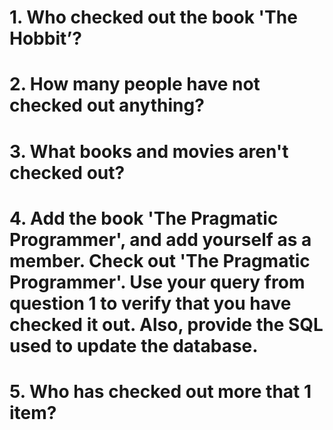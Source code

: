 # 1. Who checked out the book 'The Hobbit’?
# 2. How many people have not checked out anything?
# 3. What books and movies aren't checked out?
# 4. Add the book 'The Pragmatic Programmer', and add yourself as a member. Check out 'The Pragmatic Programmer'. Use your query from question 1 to verify that you have checked it out. Also, provide the SQL used to update the database.
# 5. Who has checked out more that 1 item? 
